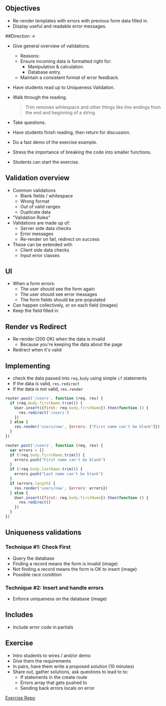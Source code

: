 ## Objectives

- Re-render templates with errors with previous form data filled in.
- Display useful and readable error messages.







##Direction ->

- Give general overview of validations.
  - Reasons:
  - Ensure incoming data is formatted right for:
    - Manipulation & calculation.
    - Database entry.
  - Maintain a consistent format of error feedback.

- Have students read up to Uniqueness Validation.
- Walk through the reading.
  > Trim removes whitespace and other things like line endings from the end and beginning of a string

- Take questions.

- Have students finish reading, then return for  discussion.
- Do a fast demo of the exercise example.
- Stress the importance of breaking the code into smaller functions.
- Students can start the exercise.




## Validation overview

* Common validations
    * Blank fields / whitespace
    * Wrong format
    * Out of valid ranges
    * Duplicate data
* "Validation Rules"
* Validations are made up of:
    * Server side data checks
    * Error messages
    * Re-render on fail, redirect on success
* These can be extended with
    * Client side data checks
    * Input error classes

## UI

* When a form errors:
    * The user should see the form again
    * The user should see error messages
    * The form fields should be pre-populated
* Can happen collectively, or on each field (images)
* Keep the field filled in

## Render vs Redirect

* Re-render (200 OK) when the data is invalid
    * Because you're keeping the data about the page
* Redirect when it's valid

## Implementing

* check the data passed into `req.body` using simple `if` statements
* If the data is valid, `res.redirect`
* If the data is not valid, `res.render`

```js
router.post('/users', function (req, res) {
  if (req.body.firstName.trim()) {
    User.insert({first: req.body.firstName}).then(function () {
      res.redirect('/users')
    })
  } else {
    res.render('users/new', {errors: ["First name can't be blank"]})
  }
})
```

```js
router.post('/users', function (req, res) {
  var errors = []
  if (!req.body.firstName.trim()) {
    errors.push("First name can't be blank")
  }
  if (!req.body.lastName.trim()) {
    errors.push("Last name can't be blank")
  }
  if (errors.length) {
    res.render('users/new', {errors: errors})
  } else {
    User.insert({first: req.body.firstName}).then(function () {
      res.redirect()
    })
  }
})
```

## Uniqueness validations

### Technique #1: Check First

* Query the database
* Finding a record means the form is invalid (image)
* Not finding a record means the form is OK to insert (image)
* Possible race condition

### Technique #2: Insert and handle errors

* Enforce uniqueness on the database (image)

## Includes

* Include error code in partials

## Exercise

* Intro students to wires / and/or demo
* Give them the requirements
* In pairs, have them write a proposed solution (10 minutes)
* Share out, gather solutions, ask questions to lead to to:
    * If statements in the create route
    * Errors array that gets pushed to
    * Sending back errors locals on error


[Exercise Repo](https://github.com/micah-eberhard/express_validation_exercise)

